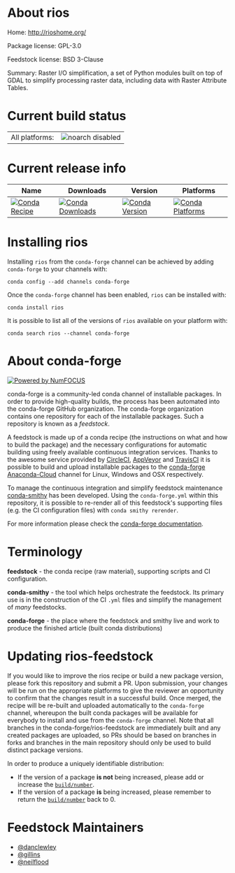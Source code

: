 About rios
==========

Home: http://rioshome.org/

Package license: GPL-3.0

Feedstock license: BSD 3-Clause

Summary: Raster I/O simplification, a set of Python modules built on top of GDAL to simplify processing raster data, including data with Raster Attribute Tables.



Current build status
====================


<table><tr>
    <td>All platforms:</td>
    <td>
      <img src="https://img.shields.io/badge/noarch-disabled-lightgrey.svg" alt="noarch disabled">
    </td>
  </tr>
</table>

Current release info
====================

| Name | Downloads | Version | Platforms |
| --- | --- | --- | --- |
| [![Conda Recipe](https://img.shields.io/badge/recipe-rios-green.svg)](https://anaconda.org/conda-forge/rios) | [![Conda Downloads](https://img.shields.io/conda/dn/conda-forge/rios.svg)](https://anaconda.org/conda-forge/rios) | [![Conda Version](https://img.shields.io/conda/vn/conda-forge/rios.svg)](https://anaconda.org/conda-forge/rios) | [![Conda Platforms](https://img.shields.io/conda/pn/conda-forge/rios.svg)](https://anaconda.org/conda-forge/rios) |

Installing rios
===============

Installing `rios` from the `conda-forge` channel can be achieved by adding `conda-forge` to your channels with:

```
conda config --add channels conda-forge
```

Once the `conda-forge` channel has been enabled, `rios` can be installed with:

```
conda install rios
```

It is possible to list all of the versions of `rios` available on your platform with:

```
conda search rios --channel conda-forge
```


About conda-forge
=================

[![Powered by NumFOCUS](https://img.shields.io/badge/powered%20by-NumFOCUS-orange.svg?style=flat&colorA=E1523D&colorB=007D8A)](http://numfocus.org)

conda-forge is a community-led conda channel of installable packages.
In order to provide high-quality builds, the process has been automated into the
conda-forge GitHub organization. The conda-forge organization contains one repository
for each of the installable packages. Such a repository is known as a *feedstock*.

A feedstock is made up of a conda recipe (the instructions on what and how to build
the package) and the necessary configurations for automatic building using freely
available continuous integration services. Thanks to the awesome service provided by
[CircleCI](https://circleci.com/), [AppVeyor](https://www.appveyor.com/)
and [TravisCI](https://travis-ci.org/) it is possible to build and upload installable
packages to the [conda-forge](https://anaconda.org/conda-forge)
[Anaconda-Cloud](https://anaconda.org/) channel for Linux, Windows and OSX respectively.

To manage the continuous integration and simplify feedstock maintenance
[conda-smithy](https://github.com/conda-forge/conda-smithy) has been developed.
Using the ``conda-forge.yml`` within this repository, it is possible to re-render all of
this feedstock's supporting files (e.g. the CI configuration files) with ``conda smithy rerender``.

For more information please check the [conda-forge documentation](https://conda-forge.org/docs/).

Terminology
===========

**feedstock** - the conda recipe (raw material), supporting scripts and CI configuration.

**conda-smithy** - the tool which helps orchestrate the feedstock.
                   Its primary use is in the construction of the CI ``.yml`` files
                   and simplify the management of *many* feedstocks.

**conda-forge** - the place where the feedstock and smithy live and work to
                  produce the finished article (built conda distributions)


Updating rios-feedstock
=======================

If you would like to improve the rios recipe or build a new
package version, please fork this repository and submit a PR. Upon submission,
your changes will be run on the appropriate platforms to give the reviewer an
opportunity to confirm that the changes result in a successful build. Once
merged, the recipe will be re-built and uploaded automatically to the
`conda-forge` channel, whereupon the built conda packages will be available for
everybody to install and use from the `conda-forge` channel.
Note that all branches in the conda-forge/rios-feedstock are
immediately built and any created packages are uploaded, so PRs should be based
on branches in forks and branches in the main repository should only be used to
build distinct package versions.

In order to produce a uniquely identifiable distribution:
 * If the version of a package **is not** being increased, please add or increase
   the [``build/number``](https://conda.io/docs/user-guide/tasks/build-packages/define-metadata.html#build-number-and-string).
 * If the version of a package **is** being increased, please remember to return
   the [``build/number``](https://conda.io/docs/user-guide/tasks/build-packages/define-metadata.html#build-number-and-string)
   back to 0.

Feedstock Maintainers
=====================

* [@danclewley](https://github.com/danclewley/)
* [@gillins](https://github.com/gillins/)
* [@neilflood](https://github.com/neilflood/)


